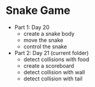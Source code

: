 # Snake Game
- Part 1: Day 20  
  - create a snake body
  - move the snake
  - control the snake
- Part 2: Day 21 (current folder)
  - detect collisions with food
  - create a scoreboard
  - detect collision with wall
  - detect collision with tail
